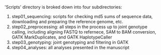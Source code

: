'Scripts' directory is broked down into four subdirectories: 

1) step01_sequencing: scripts for checking md5 sums of sequence data, downloading and preparing the reference genome, etc.
2) step02_preprocessing: all steps in the process up to joint genotype calling, including aligning FASTQ to refernece, SAM to BAM conversion, GATK MarkDuplicates, and GATK HaplotypeCaller
3) step03_genotyping: joint genotyping and filtering in GATK
4) step04_analyses: all analyses presented in the manuscript 
